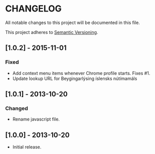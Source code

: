 # CHANGELOG
All notable changes to this project will be documented in this file.

This project adheres to [Semantic Versioning](http://semver.org/).

## [1.0.2] - 2015-11-01
### Fixed
- Add context menu items whenever Chrome profile starts. Fixes #1.
- Update lookup URL for Beygingarlýsing íslensks nútímamáls

## [1.0.1] - 2013-10-20
### Changed
- Rename javascript file.

## [1.0.0] - 2013-10-20
- Initial release.